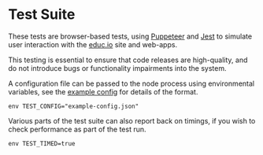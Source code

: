 Test Suite
==========

These tests are browser-based tests, using [Puppeteer](https://github.com/GoogleChrome/puppeteer) and [Jest](https://jestjs.io/docs/en/puppeteer) to simulate user interaction with the [educ.io](https://educ.io) site and web-apps.

This testing is essential to ensure that code releases are high-quality, and do not introduce bugs or functionality impairments into the system.

A configuration file can be passed to the node process using environmental variables, see the [example config](https://github.com/Educ-IO/educ-io-tests/blob/master/example-config.json) for details of the format.

	env TEST_CONFIG="example-config.json"

Various parts of the test suite can also report back on timings, if you wish to check performance as part of the test run.

	env TEST_TIMED=true